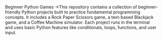 Beginner Python Games
->This repository contains a collection of beginner-friendly Python projects built to practice fundamental programming concepts. It includes a Rock Paper Scissors game, a text-based Blackjack game, and a Coffee Machine simulator. Each project runs in the terminal and uses basic Python features like conditionals, loops, functions, and user input.

